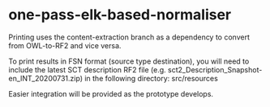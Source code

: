 # one-pass-elk-based-normaliser
Printing uses the content-extraction branch as a dependency to convert from OWL-to-RF2 and vice versa.

To print results in FSN format (source type destination), you will need to include the latest SCT description RF2 file (e.g. sct2_Description_Snapshot-en_INT_20200731.zip) in the following directory:
src/resources

Easier integration will be provided as the prototype develops.

